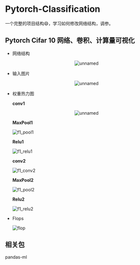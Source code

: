 # Pytorch-Classification

一个完整的项目结构:smile:，学习如何修改网络结构，调参。

## Pytorch Cifar 10 网络、卷积、计算量可视化

* 网络结构

  <div align=center><img src="./visualzation/net.png" alt="unnamed"/></div>

* 输入图片

  <div align=center><img src="./visualzation/cat.png" alt="unnamed"/></div>

* 权重热力图

  **conv1**

  <div align=center><img src="./visualzation/heatmap/f1_conv1.png" alt="unnamed"/></div>

  **MaxPool1**

  ![f1_pool1](./visualzation/heatmap/f1_pool1.png)

  **Relu1**

  ![f1_relu1](./visualzation/heatmap/f1_relu1.png)

  **conv2**

  ![f1_conv2](./visualzation/heatmap/f1_conv2.png)

  **MaxPool2**

  ![f1_pool2](./visualzation/heatmap/f1_pool2.png)

  **Relu2**

  ![f1_relu2](./visualzation/heatmap/f1_relu2.png)

* Flops

  ![flop](./visualzation/flop.png)

## 相关包

pandas-ml